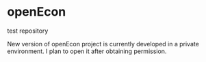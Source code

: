 openEcon
========

test repository 

New version of openEcon project is currently developed in a private environment. I plan to open it after obtaining permission.



